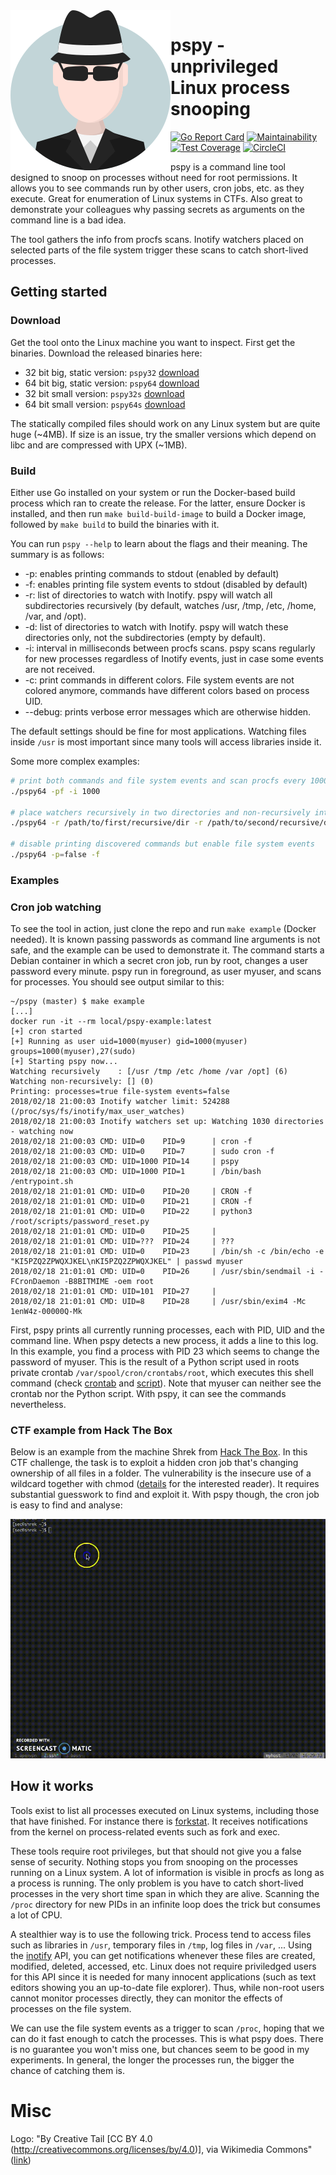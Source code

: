 <img src="images/logo.svg" align="left" />

# pspy - unprivileged Linux process snooping

[![Go Report Card](https://goreportcard.com/badge/github.com/DominicBreuker/pspy)](https://goreportcard.com/report/github.com/DominicBreuker/pspy)
[![Maintainability](https://api.codeclimate.com/v1/badges/23328b2549a76aa11dd5/maintainability)](https://codeclimate.com/github/DominicBreuker/pspy/maintainability)
[![Test Coverage](https://api.codeclimate.com/v1/badges/23328b2549a76aa11dd5/test_coverage)](https://codeclimate.com/github/DominicBreuker/pspy/test_coverage)
[![CircleCI](https://circleci.com/gh/DominicBreuker/pspy.svg?style=svg)](https://circleci.com/gh/DominicBreuker/pspy)

pspy is a command line tool designed to snoop on processes without need for root permissions.
It allows you to see commands run by other users, cron jobs, etc. as they execute.
Great for enumeration of Linux systems in CTFs.
Also great to demonstrate your colleagues why passing secrets as arguments on the command line is a bad idea.

The tool gathers the info from procfs scans.
Inotify watchers placed on selected parts of the file system trigger these scans to catch short-lived processes.

## Getting started

### Download

Get the tool onto the Linux machine you want to inspect.
First get the binaries. Download the released binaries here:
- 32 bit big, static version: `pspy32` [download](https://github.com/DominicBreuker/pspy/releases/download/v1.2.0/pspy32)
- 64 bit big, static version: `pspy64` [download](https://github.com/DominicBreuker/pspy/releases/download/v1.2.0/pspy64)
- 32 bit small version: `pspy32s` [download](https://github.com/DominicBreuker/pspy/releases/download/v1.2.0/pspy32s)
- 64 bit small version: `pspy64s` [download](https://github.com/DominicBreuker/pspy/releases/download/v1.2.0/pspy64s)

The statically compiled files should work on any Linux system but are quite huge (~4MB).
If size is an issue, try the smaller versions which depend on libc and are compressed with UPX (~1MB).

### Build

Either use Go installed on your system or run the Docker-based build process which ran to create the release.
For the latter, ensure Docker is installed, and then run `make build-build-image` to build a Docker image, followed by `make build` to build the binaries with it.

You can run `pspy --help` to learn about the flags and their meaning.
The summary is as follows:
- -p: enables printing commands to stdout (enabled by default)
- -f: enables printing file system events to stdout (disabled by default)
- -r: list of directories to watch with Inotify. pspy will watch all subdirectories recursively (by default, watches /usr, /tmp, /etc, /home, /var, and /opt).
- -d: list of directories to watch with Inotify. pspy will watch these directories only, not the subdirectories (empty by default).
- -i: interval in milliseconds between procfs scans. pspy scans regularly for new processes regardless of Inotify events, just in case some events are not received.
- -c: print commands in different colors. File system events are not colored anymore, commands have different colors based on process UID.
- --debug: prints verbose error messages which are otherwise hidden.

The default settings should be fine for most applications.
Watching files inside `/usr` is most important since many tools will access libraries inside it.

Some more complex examples:

```bash
# print both commands and file system events and scan procfs every 1000 ms (=1sec)
./pspy64 -pf -i 1000 

# place watchers recursively in two directories and non-recursively into a third
./pspy64 -r /path/to/first/recursive/dir -r /path/to/second/recursive/dir -d /path/to/the/non-recursive/dir

# disable printing discovered commands but enable file system events
./pspy64 -p=false -f
```

### Examples

### Cron job watching

To see the tool in action, just clone the repo and run `make example` (Docker needed).
It is known passing passwords as command line arguments is not safe, and the example can be used to demonstrate it.
The command starts a Debian container in which a secret cron job, run by root, changes a user password every minute.
pspy run in foreground, as user myuser, and scans for processes.
You should see output similar to this:

```console
~/pspy (master) $ make example
[...]
docker run -it --rm local/pspy-example:latest
[+] cron started
[+] Running as user uid=1000(myuser) gid=1000(myuser) groups=1000(myuser),27(sudo)
[+] Starting pspy now...
Watching recursively    : [/usr /tmp /etc /home /var /opt] (6)
Watching non-recursively: [] (0)
Printing: processes=true file-system events=false
2018/02/18 21:00:03 Inotify watcher limit: 524288 (/proc/sys/fs/inotify/max_user_watches)
2018/02/18 21:00:03 Inotify watchers set up: Watching 1030 directories - watching now
2018/02/18 21:00:03 CMD: UID=0    PID=9      | cron -f
2018/02/18 21:00:03 CMD: UID=0    PID=7      | sudo cron -f
2018/02/18 21:00:03 CMD: UID=1000 PID=14     | pspy
2018/02/18 21:00:03 CMD: UID=1000 PID=1      | /bin/bash /entrypoint.sh
2018/02/18 21:01:01 CMD: UID=0    PID=20     | CRON -f
2018/02/18 21:01:01 CMD: UID=0    PID=21     | CRON -f
2018/02/18 21:01:01 CMD: UID=0    PID=22     | python3 /root/scripts/password_reset.py
2018/02/18 21:01:01 CMD: UID=0    PID=25     |
2018/02/18 21:01:01 CMD: UID=???  PID=24     | ???
2018/02/18 21:01:01 CMD: UID=0    PID=23     | /bin/sh -c /bin/echo -e "KI5PZQ2ZPWQXJKEL\nKI5PZQ2ZPWQXJKEL" | passwd myuser
2018/02/18 21:01:01 CMD: UID=0    PID=26     | /usr/sbin/sendmail -i -FCronDaemon -B8BITMIME -oem root
2018/02/18 21:01:01 CMD: UID=101  PID=27     |
2018/02/18 21:01:01 CMD: UID=8    PID=28     | /usr/sbin/exim4 -Mc 1enW4z-00000Q-Mk
```

First, pspy prints all currently running processes, each with PID, UID and the command line.
When pspy detects a new process, it adds a line to this log.
In this example, you find a process with PID 23 which seems to change the password of myuser.
This is the result of a Python script used in roots private crontab `/var/spool/cron/crontabs/root`, which executes this shell command (check [crontab](docker/var/spool/cron/crontabs/root) and [script](docker/root/scripts/password_reset.py)).
Note that myuser can neither see the crontab nor the Python script.
With pspy, it can see the commands nevertheless.

### CTF example from Hack The Box

Below is an example from the machine Shrek from [Hack The Box](https://www.hackthebox.eu/).
In this CTF challenge, the task is to exploit a hidden cron job that's changing ownership of all files in a folder.
The vulnerability is the insecure use of a wildcard together with chmod ([details](https://www.defensecode.com/public/DefenseCode_Unix_WildCards_Gone_Wild.txt) for the interested reader).
It requires substantial guesswork to find and exploit it.
With pspy though, the cron job is easy to find and analyse:

![animated demo gif](images/demo.gif)

## How it works

Tools exist to list all processes executed on Linux systems, including those that have finished.
For instance there is [forkstat](http://smackerelofopinion.blogspot.de/2014/03/forkstat-new-tool-to-trace-process.html).
It receives notifications from the kernel on process-related events such as fork and exec.

These tools require root privileges, but that should not give you a false sense of security.
Nothing stops you from snooping on the processes running on a Linux system.
A lot of information is visible in procfs as long as a process is running.
The only problem is you have to catch short-lived processes in the very short time span in which they are alive.
Scanning the `/proc` directory for new PIDs in an infinite loop does the trick but consumes a lot of CPU.

A stealthier way is to use the following trick.
Process tend to access files such as libraries in `/usr`, temporary files in `/tmp`, log files in `/var`, ...
Using the [inotify](http://man7.org/linux/man-pages/man7/inotify.7.html) API, you can get notifications whenever these files are created, modified, deleted, accessed, etc.
Linux does not require priviledged users for this API since it is needed for many innocent applications (such as text editors showing you an up-to-date file explorer).
Thus, while non-root users cannot monitor processes directly, they can monitor the effects of processes on the file system.

We can use the file system events as a trigger to scan `/proc`, hoping that we can do it fast enough to catch the processes.
This is what pspy does.
There is no guarantee you won't miss one, but chances seem to be good in my experiments.
In general, the longer the processes run, the bigger the chance of catching them is.

# Misc

Logo: "By Creative Tail [CC BY 4.0 (http://creativecommons.org/licenses/by/4.0)], via Wikimedia Commons" ([link](https://commons.wikimedia.org/wiki/File%3ACreative-Tail-People-spy.svg))
